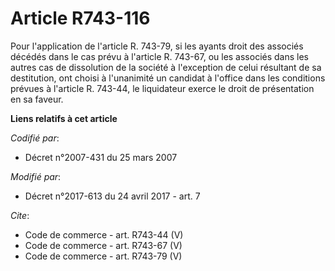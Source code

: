 # Article R743-116

Pour l'application de l'article R. 743-79, si les ayants droit des associés décédés dans le cas prévu à l'article R. 743-67,
ou les associés dans les autres cas de dissolution de la société à l'exception de celui résultant de sa destitution, ont
choisi à l'unanimité un candidat à l'office dans les conditions prévues à l'article R. 743-44, le liquidateur exerce le droit
de présentation en sa faveur.

**Liens relatifs à cet article**

_Codifié par_:

  - Décret n°2007-431 du 25 mars 2007

_Modifié par_:

  - Décret n°2017-613 du 24 avril 2017 - art. 7

_Cite_:

  - Code de commerce - art. R743-44 (V)
  - Code de commerce - art. R743-67 (V)
  - Code de commerce - art. R743-79 (V)
